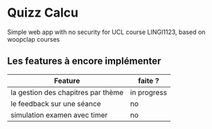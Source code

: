 # Quizz Calcu
Simple web app with no security for UCL course LINGI1123, based on woopclap courses

## Les features à encore implémenter
| Feature | faite ? |
|---|---|
| la gestion des chapitres par thème | in progress |
| le feedback sur une séance | no |
| simulation examen avec timer | no |
